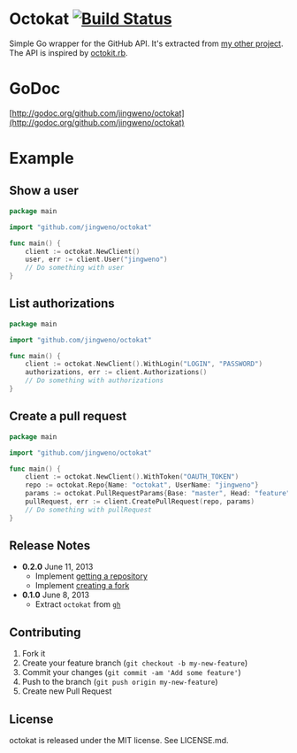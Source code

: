 # Octokat [![Build Status](https://drone.io/github.com/jingweno/octokat/status.png)](https://drone.io/github.com/jingweno/octokat/latest)

Simple Go wrapper for the GitHub API. It's extracted from [my other project](https://github.com/jingweno/gh). The API is inspired by [octokit.rb](https://github.com/octokit/octokit.rb).

# GoDoc

[http://godoc.org/github.com/jingweno/octokat](http://godoc.org/github.com/jingweno/octokat)

# Example

## Show a user

```go
package main

import "github.com/jingweno/octokat"

func main() {
    client := octokat.NewClient()
    user, err := client.User("jingweno")
    // Do something with user
}
```

## List authorizations

```go
package main

import "github.com/jingweno/octokat"

func main() {
    client := octokat.NewClient().WithLogin("LOGIN", "PASSWORD")
    authorizations, err := client.Authorizations()
    // Do something with authorizations
}
```

## Create a pull request

```go
package main

import "github.com/jingweno/octokat"

func main() {
    client := octokat.NewClient().WithToken("OAUTH_TOKEN")
    repo := octokat.Repo{Name: "octokat", UserName: "jingweno"}
    params := octokat.PullRequestParams{Base: "master", Head: "feature", Title: "A pull request", Body: "A body"}
    pullRequest, err := client.CreatePullRequest(repo, params)
    // Do something with pullRequest
}
```

## Release Notes

* **0.2.0** June 11, 2013
  * Implement [getting a repository](http://developer.github.com/v3/repos/#get)
  * Implement [creating a fork](http://developer.github.com/v3/repos/forks/#create-a-fork)
* **0.1.0** June 8, 2013
  * Extract `octokat` from [`gh`](https://github.com/jingweno/gh)

## Contributing

1. Fork it
2. Create your feature branch (`git checkout -b my-new-feature`)
3. Commit your changes (`git commit -am 'Add some feature'`)
4. Push to the branch (`git push origin my-new-feature`)
5. Create new Pull Request

## License

octokat is released under the MIT license. See LICENSE.md.
